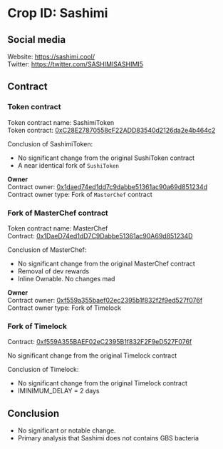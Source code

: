 # Crop ID: Sashimi 

## Social media
Website: https://sashimi.cool/  
Twitter: https://twitter.com/SASHIMISASHIMI5

## Contract

### Token contract
Token contract name: SashimiToken  
Token contract: [0xC28E27870558cF22ADD83540d2126da2e4b464c2](https://etherscan.io/address/0xC28E27870558cF22ADD83540d2126da2e4b464c2#code) 

Conclusion of SashimiToken: 
- No significant change from the original SushiToken contract
- A near identical fork of `SushiToken`

__Owner__  
Contract owner: [0x1daed74ed1dd7c9dabbe51361ac90a69d851234d](https://etherscan.io/address/0x1daed74ed1dd7c9dabbe51361ac90a69d851234d#code)  
Contract owner type: Fork of `MasterChef` contract

### Fork of MasterChef contract
Token contract name: MasterChef  
Contract: [0x1DaeD74ed1dD7C9Dabbe51361ac90A69d851234D ](https://etherscan.io/address/0x1daed74ed1dd7c9dabbe51361ac90a69d851234d#code)  

Conclusion of MasterChef: 
- No significant change from the original MasterChef contract
- Removal of dev rewards
- Inline Ownable. No changes mad

__Owner__  
Contract owner: [0xf559a355baef02ec2395b1f832f2f9ed527f076f ](https://etherscan.io/address/0xf559A355BAEF02eC2395B1f832F2F9eD527F076f)  
Contract owner type: Fork of Timelock 


### Fork of Timelock
Contract: [0xf559A355BAEF02eC2395B1f832F2F9eD527F076f ](https://etherscan.io/address/0xf559A355BAEF02eC2395B1f832F2F9eD527F076f)

No significant change from the original Timelock contract

Conclusion of Timelock: 
- No significant change from the original Timelock contract
- IMINIMUM_DELAY = 2 days

## Conclusion
- No significant or notable change. 
- Primary analysis that Sashimi does not contains GBS bacteria